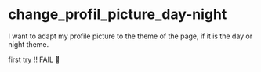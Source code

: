 # change_profil_picture_day-night
I want to adapt my profile picture to the theme of the page, if it is the day or night theme.

first try !! FAIL 🛑
